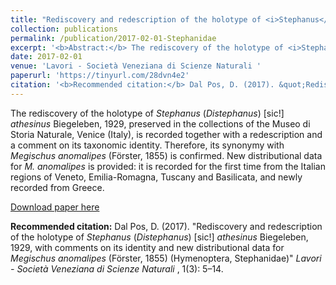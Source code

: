 ```yaml
---
title: "Rediscovery and redescription of the holotype of <i>Stephanus</i> (<i>Distephanus</i>) [sic!] <i>athesinus</i> Biegeleben, 1929, with comments on its identity and new distributional data for <i>Megischus anomalipes</i> (Förster, 1855) (Hymenoptera, Stephanidae)"
collection: publications
permalink: /publication/2017-02-01-Stephanidae
excerpt: '<b>Abstract:</b> The rediscovery of the holotype of <i>Stephanus</i> (<i>Distephanus</i>) [sic!] <i>athesinus</i> Biegeleben, 1929, preserved in the collections of the Museo di Storia Naturale, Venice (Italy), is recorded together with a redescription and a comment on its taxonomic identity. Therefore, its synonymy with <i>Megischus anomalipes</i> (Förster, 1855) is confirmed. New distributional data for <i>M. anomalipes</i> is provided: it is recorded for the first time from the Italian regions of Veneto, Emilia-Romagna, Tuscany and Basilicata, and newly recorded from Greece.'
date: 2017-02-01
venue: 'Lavori - Società Veneziana di Scienze Naturali '
paperurl: 'https://tinyurl.com/28dvn4e2'
citation: '<b>Recommended citation:</b> Dal Pos, D. (2017). &quot;Rediscovery and redescription of the holotype of <i>Stephanus</i> (<i>Distephanus</i>) [sic!] <i>athesinus</i> Biegeleben, 1929, with comments on its identity and new distributional data for <i>Megischus anomalipes</i> (Förster, 1855) (Hymenoptera, Stephanidae).&quot; <i>Lavori - Società Veneziana di Scienze Naturali </i>, 1(3): 5–14.'
---
```

The rediscovery of the holotype of <i>Stephanus</i> (<i>Distephanus</i>) [sic!] <i>athesinus</i> Biegeleben, 1929,
preserved in the collections of the Museo di Storia Naturale, Venice (Italy), is recorded together with a redescription and a comment on its taxonomic identity. Therefore, its synonymy with <i>Megischus anomalipes</i> (Förster, 1855) is confirmed. New distributional data for <i>M. anomalipes</i> is provided: it is recorded for the first time from the Italian regions of Veneto, Emilia-Romagna, Tuscany and Basilicata, and newly recorded from Greece.

[Download paper here](https://tinyurl.com/28dvn4e2)

<b>Recommended citation:</b> Dal Pos, D. (2017). "Rediscovery and redescription of the holotype of <i>Stephanus</i> (<i>Distephanus</i>) [sic!] <i>athesinus</i> Biegeleben, 1929, with comments on its identity and new distributional data for <i>Megischus anomalipes</i> (Förster, 1855) (Hymenoptera, Stephanidae)" <i>Lavori - Società Veneziana di Scienze Naturali </i>, 1(3): 5–14.